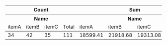 <table>
  <thead>
    <tr>
      <th colspan="4">Count</th>
      <th colspan="4">Sum</th>
    </tr>
    <tr>
      <th colspan="4">Name</th>
      <th colspan="4">Name</th>
    </tr>
    <tr>
      <td>itemA</td>
      <td>itemB</td>
      <td>itemC</td>
      <td>Total</td>
      <td>itemA</td>
      <td>itemB</td>
      <td>itemC</td>
      <td>Total</td>
    </tr>
  </thead>
  <tbody>
    <tr>
      <td>34</td>
      <td>42</td>
      <td>35</td>
      <td>111</td>
      <td>18599.41</td>
      <td>21918.68</td>
      <td>19313.08</td>
      <td>59831.17</td>
    </tr>
  </tbody>
</table>